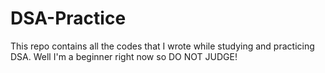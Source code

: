 # DSA-Practice
This repo contains all the codes that I wrote while studying and practicing DSA.
Well I'm a beginner right now so DO NOT JUDGE!
